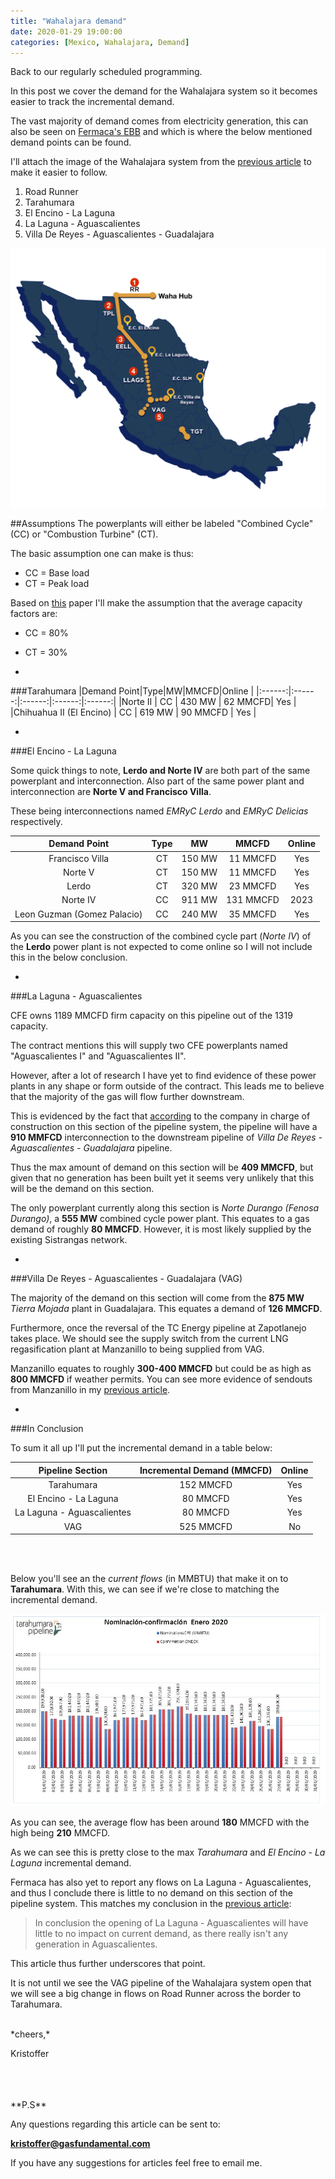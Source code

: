 ```yaml
---
title: "Wahalajara demand"
date: 2020-01-29 19:00:00
categories: [Mexico, Wahalajara, Demand]
---
```


Back to our regularly scheduled programming. 

In this post we cover the demand for the Wahalajara system so it becomes easier to track the incremental demand.

The vast majority of demand comes from electricity generation, this can also be seen on [Fermaca's EBB](dashboard-fermaca.energy-solutions.com/) and which is where the below mentioned demand points can be found.

I'll attach the image of the Wahalajara system from the [previous article](https://gasfundamental.com/mexico/wahalajara/Wahalajara-pipeline-startup/) to make it easier to follow.

1. Road Runner
2. Tarahumara
3. El Encino - La Laguna
4. La Laguna - Aguascalientes
5. Villa De Reyes - Aguascalientes - Guadalajara 

![Wahalajara System](/assets/images/wahalajara-numbered.png)

##Assumptions
The powerplants will either be labeled "Combined Cycle" (CC) or "Combustion Turbine" (CT).

The basic assumption one can make is thus:

- CC = Base load
- CT = Peak load

Based on [this](https://www.nrel.gov/docs/fy17osti/70076.pdf) paper I'll make the assumption that the average capacity factors are:

- CC = 80%
- CT = 30%

-
###Tarahumara
|Demand Point|Type|MW|MMCFD|Online |
|:------:|:------:|:------:|:------:|:------:|
|Norte II | CC | 430 MW | 62 MMCFD| Yes |
|Chihuahua II (El Encino) | CC | 619 MW | 90 MMCFD | Yes |

-


###El Encino - La Laguna

Some quick things to note, **Lerdo and Norte IV** are both part of the same powerplant and interconnection. Also part of the same power plant and interconnection are **Norte V and Francisco Villa**.

These being interconnections named *EMRyC Lerdo* and *EMRyC Delicias* respectively.

|Demand Point|Type|MW|MMCFD|Online |
|:------:|:------:|:------:|:------:|:------:|
|Francisco Villa | CT | 150 MW | 11 MMCFD |Yes|
|Norte V | CT | 150 MW | 11 MMCFD| Yes|
|Lerdo  | CT | 320 MW | 23 MMCFD |Yes|
|Norte IV | CC | 911 MW | 131 MMCFD |2023|
|Leon Guzman (Gomez Palacio)| CC | 240 MW | 35 MMCFD |Yes|

As you can see the construction of the combined cycle part (*Norte IV*) of the **Lerdo** power plant is not expected to come online so I will not include this in the below conclusion. 

-

###La Laguna - Aguascalientes

CFE owns 1189 MMCFD firm capacity on this pipeline out of the 1319 capacity.

The contract mentions this will supply two CFE powerplants named "Aguascalientes I" and "Aguascalientes II".

However, after a lot of research I have yet to find evidence of these power plants in any shape or form outside of the contract. This leads me to believe that the majority of the gas will flow further downstream.

This is evidenced by the fact that [according](https://www.sicim.eu/en/projects/completed-detail/epc-la-laguna-aguascalientes-pipeline/) to the company in charge of construction on this section of the pipeline system, the pipeline will have a **910 MMFCD** interconnection to the downstream pipeline of *Villa De Reyes - Aguascalientes - Guadalajara* pipeline.

Thus the max amount of demand on this section will be **409 MMCFD**, but given that no generation has been built yet it seems very unlikely that this will be the demand on this section.

The only powerplant currently along this section is *Norte Durango (Fenosa Durango)*, a **555 MW** combined cycle power plant. This equates to a gas demand of roughly **80 MMCFD**. However, it is most likely supplied by the existing Sistrangas network.

-

###Villa De Reyes - Aguascalientes - Guadalajara (VAG)

The majority of the demand on this section will come from the **875 MW** *Tierra Mojada* plant in Guadalajara. This equates a demand of **126 MMCFD**. 

Furthermore, once the reversal of the TC Energy pipeline at Zapotlanejo takes place. We should see the supply switch from the current LNG regasification plant at Manzanillo to being supplied from VAG.

Manzanillo equates to roughly **300-400 MMCFD** but could be as high as **800 MMCFD** if weather permits. You can see more evidence of sendouts from Manzanillo in my [previous article](https://gasfundamental.com/mexico/wahalajara/Wahalajara-pipeline-startup/).

-

###In Conclusion

To sum it all up I'll put the incremental demand in a table below:

|Pipeline Section | Incremental Demand (MMCFD)| Online|
|:---:|:---:|:---:|
|Tarahumara|152 MMCFD|Yes|
|El Encino - La Laguna|80 MMCFD| Yes|
|La Laguna - Aguascalientes|80 MMCFD| Yes|
|VAG|525 MMCFD|No|

<br/>
<br/>

Below you'll see an the *current flows* (in MMBTU) that make it on to **Tarahumara**. With this, we can see if we're close to matching the incremental demand.

![Tarahumara January Flows](/assets/images/tarahumara-flow-2020-01-29.png)

As you can see, the average flow has been around **180** MMCFD with the high being **210** MMCFD.

As we can see this is pretty close to the max *Tarahumara* and *El Encino - La Laguna* incremental demand. 

Fermaca has also yet to report any flows on La Laguna - Aguascalientes, and thus I conclude there is little to no demand on this section of the pipeline system. This matches my conclusion in the [previous article](https://gasfundamental.com/mexico/wahalajara/Wahalajara-pipeline-startup/):

>In conclusion the opening of La Laguna - Aguascalientes will have little to no impact on current demand, as there really isn't any generation in Aguascalientes. 

This article thus further underscores that point.

It is not until we see the VAG pipeline of the Wahalajara system open that we will see a big change in flows on Road Runner across the border to Tarahumara.

<br/>
*cheers,*

Kristoffer

<br/>
<br/>
<br/>
**P.S**

Any questions regarding this article can be sent to:

__[kristoffer@gasfundamental.com](mailto:kristoffer@gasfundamental.com)__

If you have any suggestions for articles feel free to email me.

